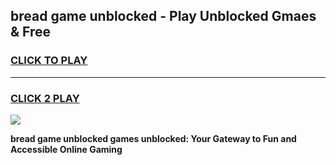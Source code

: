 
## bread game unblocked - Play Unblocked Gmaes & Free
<h3>
<a href="https://news.freeplayer.one?title=bread_game_unblocked&ref=16F">CLICK TO PLAY</a></h3>
<hr>

<h3>
<a href="https://news.freeplayer.one?title=bread_game_unblocked&ref=16F">CLICK 2 PLAY</a>
  
</h3>

<a href="https://news.freeplayer.one?title=bread_game_unblocked&ref=16F/"><img src="https://clearcache.store/games.png"></a>


**bread game unblocked games unblocked: Your Gateway to Fun and Accessible Online Gaming**
